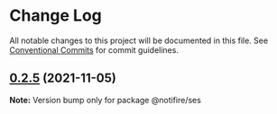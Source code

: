 # Change Log

All notable changes to this project will be documented in this file.
See [Conventional Commits](https://conventionalcommits.org) for commit guidelines.

## [0.2.5](https://github.com/novu-co/notifire/compare/v0.2.4...v0.2.5) (2021-11-05)

**Note:** Version bump only for package @notifire/ses

